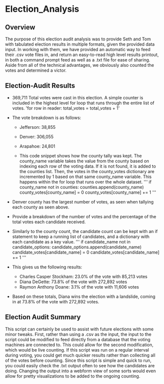 # Election_Analysis

## Overview
The purpose of this election audit analysis was to provide Seth and Tom with tabulated election results in multiple formats, given the provided data input. In working with them, we have provided an automatic way to feed their .csv vote files in, and return an easy-to-read high level results printout, in both a command prompt feed as well as a .txt file for ease of sharing. Aside from all of the technical advantages, we obviously also counted the votes and determined a victor.

## Election-Audit Results
* 369,711 Total votes were cast in this election. A simple counter is included in the highest level for loop that runs through the entire list of votes.
    'for row in reader:
        total_votes = total_votes + 1'

* The vote breakdown is as follows:
    * Jefferson: 38,855
    * Denver: 306,055
    * Arapahoe: 24,801

    * This code snippet shows how the county tally was kept. The county_name variable takes the value from the county based on indexing each row of the voting data. If it is not found, it is added to the counties list. Then, the votes in the county_votes dictionary are incremented by 1 based on that same county_name variable. This happens within the for loop that runs over the whole dataset.
        '''
        if county_name not in counties:
            counties.append(county_name)
            county_votes[county_name] = 0
        county_votes[county_name] += 1
        '''

* Denver county has the largest number of votes, as seen when tallying each county as seen above.

* Provide a breakdown of the number of votes and the percentage of the total votes each candidate received.
* Similarly to the county count, the candidate count can be kept with an if statement to keep a running list of candidates, and a dictionary with each candidate as a key value.
        '''
        if candidate_name not in candidate_options:
            candidate_options.append(candidate_name)
            candidate_votes[candidate_name] = 0
        candidate_votes[candidate_name] += 1
        '''
* This gives us the following results:
    * Charles Casper Stockham: 23.0% of the vote with 85,213 votes
    * Diana DeGette: 73.8% of the vote with 272,892 votes
    * Raymon Anthony Doane: 3.1% of the vote with 11,606 votes

* Based on these totals, Diana wins the election with a landslide, coming in at 73.8% of the vote with 272,892 votes.

## Election Audit Summary
This script can certainly be used to assist with future elections with some minor tweaks. First, rather than using a .csv as the input, the input to the script could be modified to feed directly from a database that the voting machines are connected to. This could allow for the second modification, which would be live counting. If this script was run on a regular interval during voting, you could get much quicker results rather than collecting all of the votes before counting. Since this script is simple and quick to run, you could easily check the .txt output often to see how the candidates are doing. Changing the output into a webform view of some sorts would even allow for pretty visualizations to be added to the ongoing counting.
